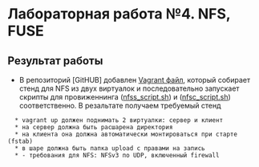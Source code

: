 # Лабораторная работа №4.  NFS, FUSE 
 


## Результат работы

* В репозиторий [GitHUB] добавлен [Vagrant файл](https://github.com/alexeybobovsky/OTUS_Lab/blob/master/lab4/Vagrantfile),  который собирает стенд для NFS из двух виртуалок и последовательно 
  запускает скрипты для провиженнинга   ([nfss_script.sh](https://github.com/alexeybobovsky/OTUS_Lab/blob/master/lab4/nfss_script.sh)) и ([nfsс_script.sh](https://github.com/alexeybobovsky/OTUS_Lab/blob/master/lab4/nfsс_script.sh)) соответственно. 
  В резальтате получаем требуемый стенд 
```
  * vagrant up должен поднимать 2 виртуалки: сервер и клиент 
  * на сервер должна быть расшарена директория
  * на клиента она должна автоматически монтироваться при старте (fstab)
  * в шаре должна быть папка upload с правами на запись
  * - требования для NFS: NFSv3 по UDP, включенный firewall  
```


